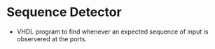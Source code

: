# Sequence Detector 
- VHDL program to find whenever an expected sequence of input is observered at the ports.
